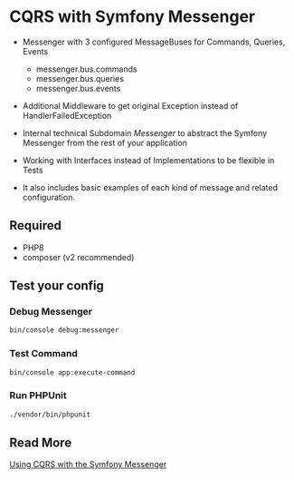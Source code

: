 # CQRS with Symfony Messenger

* Messenger with 3 configured MessageBuses for Commands, Queries, Events
    * messenger.bus.commands
    * messenger.bus.queries
    * messenger.bus.events
    
* Additional Middleware to get original Exception instead of HandlerFailedException

* Internal technical Subdomain *Messenger* to abstract the Symfony Messenger from the rest of your application
* Working with Interfaces instead of Implementations to be flexible in Tests
* It also includes basic examples of each kind of message and related configuration.

## Required

* PHP8
* composer (v2 recommended)

## Test your config

### Debug Messenger
```bash
bin/console debug:messenger
```

### Test Command
```bash
bin/console app:execute-command
```

### Run PHPUnit
```bash
./vendor/bin/phpunit
```

## Read More

[Using CQRS with the Symfony Messenger](https://blog.webdev-jogeleit.de/blog/cqrs-with-symfony)
